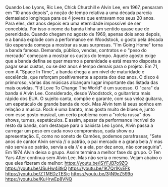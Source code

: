
Quando Leo Lyons, Ric Lee, Chick Churchill e Alvin Lee, em 1967, pensaram em "10 anos depois", a noção de tempo relativa a uma década parecia demasiado longínqua para os 4 jovens que entravam nos seus 20 anos. Para eles, dez anos depois era uma eternidade impossível de ser concebida. Por isso o nome da banda tinha um sentido quase que de perenidade. Quando chegam no agosto de 1969, apenas dois anos depois, e a banda explode com a performance em Woodstock, o gosto pela década tão esperada começa a mostrar as suas surpresas. "I'm Going Home" torna a banda famosa. Demanda, público, vendas, contratos e o "peso do mercado" começam a mostrar os custos do tempo. Aquele agosto exige que a banda defina se quer mesmo a perenidade e está mesmo disposta a pagar seus custos, ou se dez anos é tempo demais para o projeto. Em 71, com A "Space In Time", a banda chega a um nível de maturidade e excelência, que reforçam positivamente a aposta dos dez anos. O disco é primoroso, várias das músicas alcançam lugar importante das listada das mais ouvidas. "I'd Love To Change The World" é um sucesso. O "cara" da banda é Alvin Lee. Considerado, desde Woodstock, o guitarrista mais rápido dos EUA. O sujeito canta, compõe e garante, com sua veloz guitarra, um espetáculo de grande banda de rock. Mas Alvin tem lá seus sonhos em relação a musica. Rock é uma barato, mas gosta muito de blues e, junto com esse gosto musical, um certo problema com a "roleta russa" dos shows, turnes, espetáculos. E assim, apesar da performance incrível do resto da banda, com destaque para o baixista Leo Lyons, Alvin passa a carregar um peso em cada novo compromisso, cada show ou apresentação. E, como no soneto de Camões, podemos parafrasear, "Sete anos de cantor Alvin servia // o patrão, o pai mercado e a grana bela // mas não servia ao patrão, servia a ela // e a ela, por dez anos, não conseguiria". Em 1974 Alvin deixa o grupo. 
Assim termina a melhor fase do grupo. O Ten Yars After continua sem Alvin Lee. Mas não seria o mesmo. Vejam abaixo o que eles fizeram de melhor: 
https://youtu.be/lSYFJB7o9ZQ 
https://youtu.be/JSuHw4iitkQ 
https://youtu.be/1K7Qr1KvEFk 
https://youtu.be/ZTMEDzTESjc 
https://youtu.be/3ljN9eZ599o 
https://youtu.be/KuHrwEp8VNQ 
